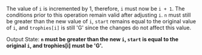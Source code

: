 The value of `i` is incremented by 1, therefore, `i` must now be `i + 1`. The conditions prior to this operation remain valid after adjusting `i`. `n` must still be greater than the new value of `i`, `start` remains equal to the original value of `i`, and `trophies[i]` is still 'G' since the changes do not affect this value. 

Output State: **`n` must be greater than the new `i`, `start` is equal to the original `i`, and trophies[i] must be 'G'.**